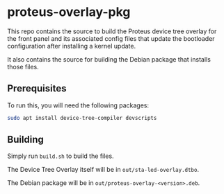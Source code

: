 # proteus-overlay-pkg
This repo contains the source to build the Proteus device tree overlay for the front panel and its associated config files that update the bootloader configuration after installing a kernel update.

It also contains the source for building the Debian package that installs those files.


## Prerequisites

To run this, you will need the following packages:

```bash
sudo apt install device-tree-compiler devscripts
```


## Building

Simply run `build.sh` to build the files.

The Device Tree Overlay itself will be in `out/sta-led-overlay.dtbo`.

The Debian package will be in `out/proteus-overlay-<version>.deb`.